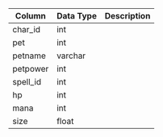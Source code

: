 | Column   | Data Type | Description |
| -------- | --------- | ----------- |
| char_id  | int       |             |
| pet      | int       |             |
| petname  | varchar   |             |
| petpower | int       |             |
| spell_id | int       |             |
| hp       | int       |             |
| mana     | int       |             |
| size     | float     |             |